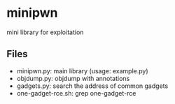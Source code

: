 # minipwn

mini library for exploitation

## Files

* minipwn.py: main library (usage: example.py)
* objdump.py: objdump with annotations
* gadgets.py: search the address of common gadgets
* one-gadget-rce.sh: grep one-gadget-rce
